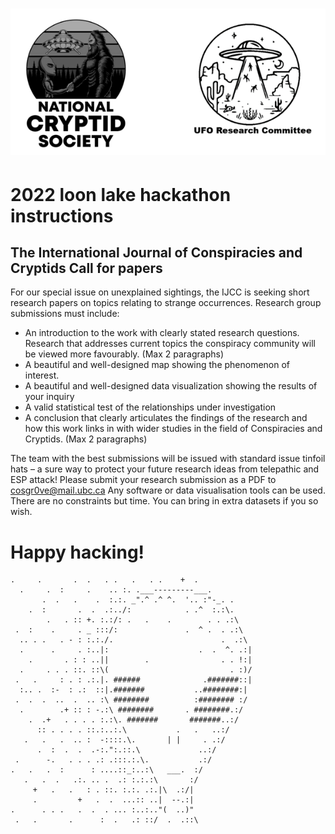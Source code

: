 <h1 align="center">
  </a>
    <img src="https://github.com/CameronCosgrove/IRSS_hackathon/blob/main/fig/fake_sponsors.png" alt="Header">
  </a>
</h1>

# 2022 loon lake hackathon instructions


## The International Journal of Conspiracies and Cryptids Call for papers 

For our special issue on unexplained sightings, the IJCC is seeking short research papers on topics relating to strange occurrences. Research group submissions must include:

- An introduction to the work with clearly stated research questions. Research that addresses current topics the conspiracy community will be viewed more favourably. (Max 2 paragraphs)
- A beautiful and well-designed map showing the phenomenon of interest. 
- A beautiful and well-designed data visualization showing the results of your inquiry
- A valid statistical test of the relationships under investigation 
- A conclusion that clearly articulates the findings of the research and how this work links in with wider studies in the field of Conspiracies and Cryptids. (Max 2 paragraphs)

The team with the best submissions will be issued with standard issue tinfoil hats – a sure way to protect your future research ideas from telepathic and ESP attack!
Please submit your research submission as a PDF to cosgr0ve@mail.ubc.ca
Any software or data visualisation tools can be used. There are no constraints but time. You can bring in extra datasets if you so wish. 

# Happy hacking!


    .     .       .  .   . .   .   . .    +  .
      .     .  :     .    .. :. .___---------___.
           .  .   .    .  :.:. _".^ .^ ^.  '.. :"-_. .
        .  :       .  .  .:../:            . .^  :.:\.
            .   . :: +. :.:/: .   .    .        . . .:\
     .  :    .     . _ :::/:               .  ^ .  . .:\
      .. . .   . - : :.:./.                        .  .:\
      .      .     . :..|:                    .  .  ^. .:|
        .       . : : ..||        .                . . !:|
      .     . . . ::. ::\(                           . :)/
     .   .     : . : .:.|. ######              .#######::|
      :.. .  :-  : .:  ::|.#######           ..########:|
     .  .  .  ..  .  .. :\ ########          :######## :/
      .        .+ :: : -.:\ ########       . ########.:/
        .  .+   . . . . :.:\. #######       #######..:/
          :: . . . . ::.:..:.\           .   .   ..:/
       .   .   .  .. :  -::::.\.       | |     . .:/
          .  :  .  .  .-:.":.::.\             ..:/
     .      -.   . . . .: .:::.:.\.           .:/
    .   .   .  :      : ....::_:..:\   ___.  :/
       .   .  .   .:. .. .  .: :.:.:\       :/
         +   .   .   : . ::. :.:. .:.|\  .:/|
         .         +   .  .  ...:: ..|  --.:|
    .      . . .   .  .  . ... :..:.."(  ..)"
     .   .       .      :  .   .: ::/  .  .::\
